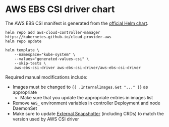 # AWS EBS CSI driver chart

The AWS EBS CSI manifest is generated from the [official Helm chart][helm-chart].

```shell
helm repo add aws-cloud-controller-manager https://kubernetes.github.io/cloud-provider-aws
helm repo update

helm template \
    --namespace="kube-system" \
    --values="generated-values-csi" \
    --skip-tests \
    aws-ebs-csi-driver aws-ebs-csi-driver/aws-ebs-csi-driver
```

Required manual modifications include:

* Images must be changed to `{{ .InternalImages.Get "..." }}` as appropriate
  * Make sure that you update the appropriate entries in images list
* Remove `AWS_` environment variables in controller Deployment and node DaemonSet
* Make sure to update [External Snapshotter][snapshotter] (including CRDs) to match the version used by AWS CSI driver

[helm-chart]: https://github.com/kubernetes-sigs/aws-ebs-csi-driver/tree/master/charts/aws-ebs-csi-driver
[snapshotter]: https://github.com/kubernetes-csi/external-snapshotter
